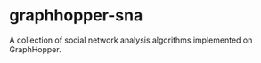 graphhopper-sna
===============

A collection of social network analysis algorithms implemented on GraphHopper.
